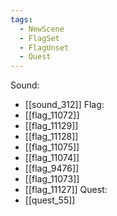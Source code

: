 ```yaml
---
tags:
  - NewScene
  - FlagSet
  - FlagUnset
  - Quest
---
```

Sound:
- [[sound_312]]
Flag:
- [[flag_11072]]
- [[flag_11129]]
- [[flag_11128]]
- [[flag_11075]]
- [[flag_11074]]
- [[flag_9476]]
- [[flag_11073]]
- [[flag_11127]]
Quest:
- [[quest_55]]
